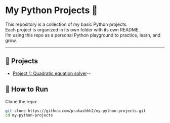 # My Python Projects 🚀

This repository is a collection of my basic Python projects.  
Each project is organized in its own folder with its own README.  
I’m using this repo as a personal Python playground to practice, learn, and grow.  

---

## 📂 Projects

- [Project 1: Quadratic equation solver](/QEquationSolver/README.md)--


## 🔧 How to Run
Clone the repo:
```bash
git clone https://github.com/prakashhh2/my-python-projects.git
cd my-python-projects
